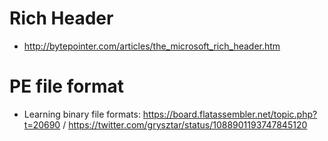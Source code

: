# Rich Header
- http://bytepointer.com/articles/the_microsoft_rich_header.htm

# PE file format
-  Learning binary file formats: https://board.flatassembler.net/topic.php?t=20690 / https://twitter.com/grysztar/status/1088901193747845120

